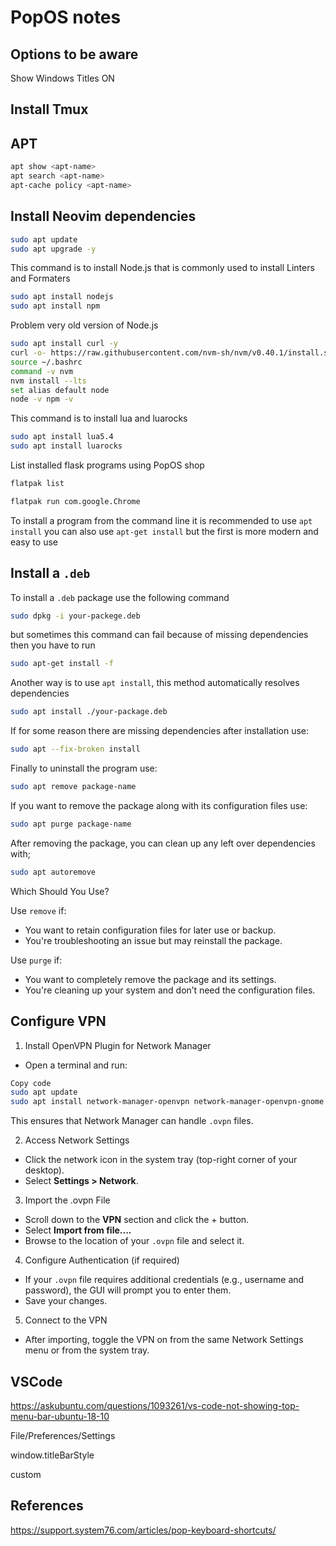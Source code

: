 # PopOS notes

## Options to be aware

Show Windows Titles ON

## Install Tmux


## APT

```bash
apt show <apt-name>
apt search <apt-name>
apt-cache policy <apt-name>
```

## Install Neovim dependencies

```bash
sudo apt update
sudo apt upgrade -y
```

This command is to install Node.js that is commonly used to install Linters and Formaters

```bash
sudo apt install nodejs
sudo apt install npm
```

Problem very old version of Node.js

```bash
sudo apt install curl -y
curl -o- https://raw.githubusercontent.com/nvm-sh/nvm/v0.40.1/install.sh | bash
source ~/.bashrc
command -v nvm
nvm install --lts
set alias default node
node -v npm -v
```

This command is to install lua and luarocks

```bash
sudo apt install lua5.4
sudo apt install luarocks
```

List installed flask programs using PopOS shop

```bash
flatpak list
```

```bash
flatpak run com.google.Chrome
```

To install a program from the command line it is recommended to use `apt install`
you can also use `apt-get install` but the first is more modern and easy to use

## Install a `.deb`

To install a `.deb` package use the following command

```bash
sudo dpkg -i your-packege.deb
```

but sometimes this command can fail because of missing dependencies then you have to run

```bash
sudo apt-get install -f
```

Another way is to use `apt install`, this method automatically resolves dependencies

```bash
sudo apt install ./your-package.deb
```

If for some reason there are missing dependencies after installation use:

```bash
sudo apt --fix-broken install
```

Finally to uninstall the program use:

```bash
sudo apt remove package-name
```

If you want to remove the package along with its configuration files use:

```bash
sudo apt purge package-name
```

After removing the package, you can clean up any left over dependencies with;

```bash
sudo apt autoremove
```

Which Should You Use?

Use `remove` if:

- You want to retain configuration files for later use or backup.
- You're troubleshooting an issue but may reinstall the package.

Use `purge` if:

- You want to completely remove the package and its settings.
- You're cleaning up your system and don’t need the configuration files.

## Configure VPN

1. Install OpenVPN Plugin for Network Manager

- Open a terminal and run:

```bash
Copy code
sudo apt update
sudo apt install network-manager-openvpn network-manager-openvpn-gnome
```

This ensures that Network Manager can handle `.ovpn` files.

2. Access Network Settings

- Click the network icon in the system tray (top-right corner of your desktop).
- Select **Settings > Network**.

3. Import the .ovpn File

- Scroll down to the **VPN** section and click the + button.
- Select **Import from file....**
- Browse to the location of your `.ovpn` file and select it.

4. Configure Authentication (if required)

- If your `.ovpn` file requires additional credentials (e.g., username and password), the GUI will prompt you to enter them.
- Save your changes.

5. Connect to the VPN

- After importing, toggle the VPN on from the same Network Settings menu or from the system tray.

## VSCode

https://askubuntu.com/questions/1093261/vs-code-not-showing-top-menu-bar-ubuntu-18-10

File/Preferences/Settings

window.titleBarStyle

custom

## References

https://support.system76.com/articles/pop-keyboard-shortcuts/
